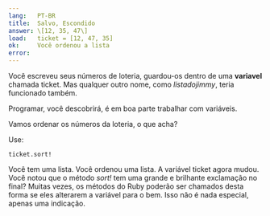 ```yaml
---
lang:   PT-BR
title:  Salvo, Escondido
answer: \[12, 35, 47\]
load:   ticket = [12, 47, 35]
ok:     Você ordenou a lista
error:  
---
```


Você escreveu seus números de loteria, guardou-os dentro de uma __variavel__ chamada ticket.
Mas qualquer outro nome, como _listadojimmy_, teria funcionado também.

Programar, você descobrirá, é em boa parte trabalhar com variáveis.

Vamos ordenar os números da loteria, o que acha?

Use:

    ticket.sort!

Você tem uma lista. Você ordenou uma lista. A variável ticket agora mudou.
Você notou que o método _sort!_ tem uma grande e brilhante exclamação no final?
Muitas vezes, os métodos do Ruby poderão ser chamados desta forma se eles alterarem a variável para o bem.
Isso não é nada especial, apenas uma indicação.
